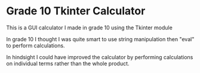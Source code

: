 # Grade 10 Tkinter Calculator
 This is a GUI calculator I made in grade 10 using the Tkinter module

In grade 10 I thought I was quite smart to use string manipulation then "eval" to perform calculations. 

In hindsight I could have improved the calculator by performing calculations on individual terms rather than the whole product.